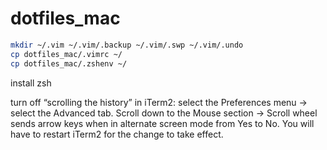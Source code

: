 dotfiles_mac
============
```sh
mkdir ~/.vim ~/.vim/.backup ~/.vim/.swp ~/.vim/.undo
cp dotfiles_mac/.vimrc ~/
cp dotfiles_mac/.zshenv ~/
```

install zsh

turn off “scrolling the history” in iTerm2:
select the Preferences menu -> select the Advanced tab. Scroll down to the Mouse section -> Scroll wheel sends arrow keys when in alternate screen mode from Yes to No. You will have to restart iTerm2 for the change to take effect.



